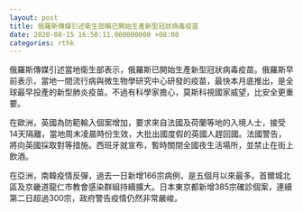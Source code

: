 ```yaml
---
layout: post
title: 俄羅斯傳媒引述衛生部稱已開始生產新型冠狀病毒疫苗
date: 2020-08-15 16:50:11.000000000 +08:00
categories: rthk
---
```


俄羅斯傳媒引述當地衛生部表示，俄羅斯已開始生產新型冠狀病毒疫苗。俄羅斯早前表示，當地一間流行病與微生物學研究中心研發的疫苗，最快本月底推出，是全球最早投產的新型肺炎疫苗。不過有科學家擔心，莫斯科視國家威望，比安全更重要。

在歐洲，英國為防範輸入個案增加，要求來自法國及荷蘭等地的入境人士，接受14天隔離，當地周末凌晨時份生效，大批出國度假的英國人趕回國。法國警告，將向英國採取對等措施。西班牙就宣布，暫時關閉全國夜生活場所，並禁止在街上飲酒。

在亞洲，南韓疫情反彈，過去一日新增166宗病例，是五個月以來最多。首爾城北區及京畿道龍仁市教會感染群組持續擴大。日本東京都新增385宗確診個案，連續第二日超過300宗，政府警告疫情仍然非常嚴峻。
